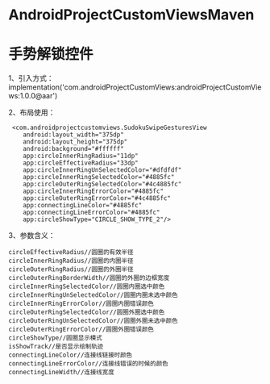 # AndroidProjectCustomViewsMaven


# 手势解锁控件 #
1、引入方式：  implementation('com.androidProjectCustomViews:androidProjectCustomViews:1.0.0@aar')

2、布局使用：

     <com.androidprojectcustomviews.SudokuSwipeGesturesView
        android:layout_width="375dp"
        android:layout_height="375dp"
        android:background="#ffffff"
        app:circleInnerRingRadius="11dp"
        app:circleEffectiveRadius="33dp"
        app:circleInnerRingUnSelectedColor="#dfdfdf"
        app:circleInnerRingSelectedColor="#4885fc"
        app:circleOuterRingSelectedColor="#4c4885fc"
        app:circleInnerRingErrorColor="#4885fc"
        app:circleOuterRingErrorColor="#4c4885fc"
        app:connectingLineColor="#4885fc"
        app:connectingLineErrorColor="#4885fc"
        app:circleShowType="CIRCLE_SHOW_TYPE_2"/>
3、参数含义：

    circleEffectiveRadius//圆圈的有效半径
    circleInnerRingRadius//圆圈的内圈半径
    circleOuterRingRadius//圆圈的外圈半径
    circleOuterRingBorderWidth//圆圈的外圈的边框宽度
    circleInnerRingSelectedColor//圆圈内圈选中颜色
    circleInnerRingUnSelectedColor//圆圈内圈未选中颜色
    circleInnerRingErrorColor//圆圈内圈错误颜色
    circleOuterRingSelectedColor//圆圈外圈选中颜色
    circleOuterRingUnSelectedColor//圆圈外圈未选中颜色
    circleOuterRingErrorColor//圆圈外圈错误颜色
    circleShowType//圆圈显示模式
    isShowTrack//是否显示绘制轨迹
    connectingLineColor//连接线链接时颜色
    connectingLineErrorColor//连接线错误的时候的颜色
    connectingLineWidth//连接线宽度